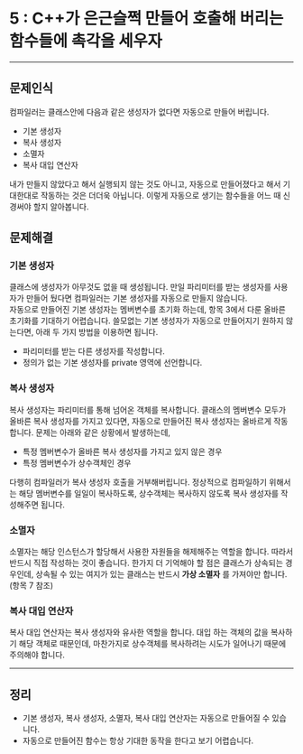 # 5 : C++가 은근슬쩍 만들어 호출해 버리는 함수들에 촉각을 세우자

---
## 문제인식
컴파일러는 클래스안에 다음과 같은 생성자가 없다면 자동으로 만들어 버립니다.

- 기본 생성자
- 복사 생성자
- 소멸자
- 복사 대입 연산자

내가 만들지 않았다고 해서 실행되지 않는 것도 아니고, 자동으로 만들어졌다고 해서 기대한대로 작동하는 것은 더더욱 아닙니다.
이렇게 자동으로 생기는 함수들을 어느 때 신경써야 할지 알아봅니다.

## 문제해결

### 기본 생성자
클래스에 생성자가 아무것도 없을 때 생성됩니다.
만일 파리미터를 받는 생성자를 사용자가 만들어 뒀다면 컴파일러는 기본 생성자를 자동으로 만들지 않습니다.<br>
자동으로 만들어진 기본 생성자는 멤버변수를 초기화 하는데, 항목 3에서 다룬 올바른 초기화를 기대하기 어렵습니다.
쓸모없는 기본 생성자가 자동으로 만들어지기 원하지 않는다면, 아래 두 가지 방법을 이용하면 됩니다.

- 파리미터를 받는 다른 생성자를 작성합니다.
- 정의가 없는 기본 생성자를 private 영역에 선언합니다.

### 복사 생성자
복사 생성자는 파리미터를 통해 넘어온 객체를 복사합니다.
클래스의 멤버변수 모두가 올바른 복사 생성자를 가지고 있다면, 자동으로 만들어진 복사 생성자는 올바르게 작동합니다.
문제는 아래와 같은 상황에서 발생하는데,

- 특정 멤버변수가 올바른 복사 생성자를 가지고 있지 않은 경우
- 특정 멤버변수가 상수객체인 경우

다행히 컴파일러가 복사 생성자 호출을 거부해버립니다.
정상적으로 컴파일하기 위해서는 해당 멤버변수를 일일이 복사하도록, 상수객체는 복사하지 않도록 복사 생성자를 작성해주면 됩니다.

### 소멸자
소멸자는 해당 인스턴스가 할당해서 사용한 자원들을 해제해주는 역할을 합니다.
따라서 반드시 직접 작성하는 것이 좋습니다.
한가지 더 기억해야 할 점은 클래스가 상속되는 경우인데, 상속될 수 있는 여지가 있는 클래스는 반드시 **가상 소멸자** 를 가져야만 합니다.(항목 7 참조)

### 복사 대입 연산자
복사 대입 연산자는 복사 생성자와 유사한 역할을 합니다.
대입 하는 객체의 값을 복사하기 해당 객체로 때문인데, 마찬가지로 상수객체를 복사하려는 시도가 일어나기 때문에 주의해야 합니다.

---
## 정리
- 기본 생성자, 복사 생성자, 소멸자, 복사 대입 연산자는 자동으로 만들어질 수 있습니다.
- 자동으로 만들어진 함수는 항상 기대한 동작을 한다고 보기 어렵습니다.
